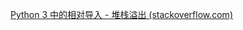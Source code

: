 [Python 3 中的相对导入 - 堆栈溢出 (stackoverflow.com)](https://stackoverflow.com/questions/16981921/relative-imports-in-python-3)

